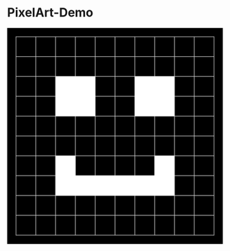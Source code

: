 # PixelArt-Demo

<img src="https://raw.githubusercontent.com/massivemadness/PixelArt-Demo/master/.github/demo.png" width="512" />